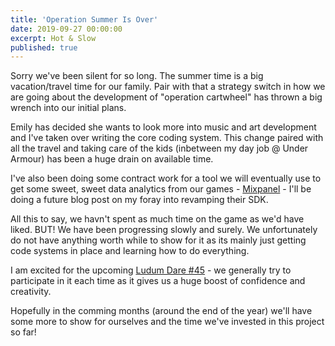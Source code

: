 ```yaml
---
title: 'Operation Summer Is Over'
date: 2019-09-27 00:00:00
excerpt: Hot & Slow
published: true
---
```


Sorry we've been silent for so long.  The summer time is a big vacation/travel time for our family.  Pair with that a strategy switch in how we are going about the development of "operation cartwheel" has thrown a big wrench into our initial plans.

Emily has decided she wants to look more into music and art development and I've taken over writing the core coding system.  This change paired with all the travel and taking care of the kids (inbetween my day job @ Under Armour) has been a huge drain on available time.

I've also been doing some contract work for a tool we will eventually use to get some sweet, sweet data analytics from our games - [Mixpanel](https://github.com/mixpanel/mixpanel-unity) - I'll be doing a future blog post on my foray into revamping their SDK.

All this to say, we havn't spent as much time on the game as we'd have liked.  BUT!  We have been progressing slowly and surely.  We unfortunately do not have anything worth while to show for it as its mainly just getting code systems in place and learning how to do everything.

I am excited for the upcoming [Ludum Dare #45](https://ldjam.com/) - we generally try to participate in it each time as it gives us a huge boost of confidence and creativity.

Hopefully in the comming months (around the end of the year) we'll have some more to show for ourselves and the time we've invested in this project so far!
